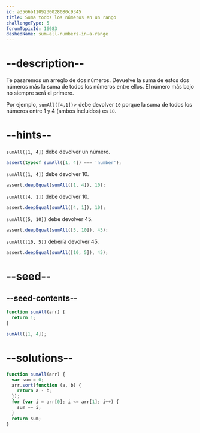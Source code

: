 ```yaml
---
id: a3566b1109230028080c9345
title: Suma todos los números en un rango
challengeType: 5
forumTopicId: 16083
dashedName: sum-all-numbers-in-a-range
---
```


# --description--

Te pasaremos un arreglo de dos números. Devuelve la suma de estos dos números más la suma de todos los números entre ellos. El número más bajo no siempre será el primero.

Por ejemplo, `sumAll([4,1])`> debe devolver `10` porque la suma de todos los números entre 1 y 4 (ambos incluidos) es `10`.

# --hints--

`sumAll([1, 4])` debe devolver un número.

```js
assert(typeof sumAll([1, 4]) === 'number');
```

`sumAll([1, 4])` debe devolver 10.

```js
assert.deepEqual(sumAll([1, 4]), 10);
```

`sumAll([4, 1])` debe devolver 10.

```js
assert.deepEqual(sumAll([4, 1]), 10);
```

`sumAll([5, 10])` debe devolver 45.

```js
assert.deepEqual(sumAll([5, 10]), 45);
```

`sumAll([10, 5])` debería devolver 45.

```js
assert.deepEqual(sumAll([10, 5]), 45);
```

# --seed--

## --seed-contents--

```js
function sumAll(arr) {
  return 1;
}

sumAll([1, 4]);
```

# --solutions--

```js
function sumAll(arr) {
  var sum = 0;
  arr.sort(function (a, b) {
    return a - b;
  });
  for (var i = arr[0]; i <= arr[1]; i++) {
    sum += i;
  }
  return sum;
}
```
